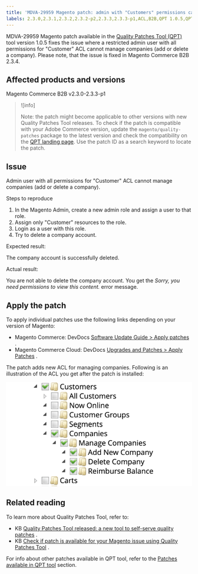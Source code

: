 ```yaml
---
title: 'MDVA-29959 Magento patch: admin with "Customers" permissions cannot manage company account'
labels: 2.3.0,2.3.1,2.3.2,2.3.2-p2,2.3.3,2.3.3-p1,ACL,B2B,QPT 1.0.5,QPT patches,Magento Commerce,Quality Patches Tool,support tools
---
```


MDVA-29959 Magento patch available in the [Quality Patches Tool (QPT)](https://support.magento.com/hc/en-us/articles/360047139492) tool version 1.0.5 fixes the issue where a restricted admin user with all permissions for "Customer" ACL cannot manage companies (add or delete a company). Please note, that the issue is fixed in Magento Commerce B2B 2.3.4.

## Affected products and versions

Magento Commerce B2B v2.3.0-2.3.3-p1

>![info]
>
>Note: the patch might become applicable to other versions with new Quality Patches Tool releases. To check if the patch is compatible with your Adobe Commerce version, update the `magento/quality-patches` package to the latest version and check the compatibility on the [QPT landing page](https://devdocs.magento.com/quality-patches/tool.html#patch-grid). Use the patch ID as a search keyword to locate the patch.

## Issue

Admin user with all permissions for "Customer" ACL cannot manage companies (add or delete a company).

 <span class="wysiwyg-underline">Steps to reproduce</span>

1. In the Magento Admin, create a new admin role and assign a user to that role.
1. Assign only "Customer" resources to the role.
1. Login as a user with this role.
1. Try to delete a company account.

 <span class="wysiwyg-underline">Expected result:</span>

The company account is successfully deleted.

 <span class="wysiwyg-underline">Actual result:</span>

You are not able to delete the company account. You get the *Sorry, you need permissions to view this content.* error message.

## Apply the patch

To apply individual patches use the following links depending on your version of Magento:

* Magento Commerce: DevDocs [Software Update Guide > Apply patches](https://devdocs.magento.com/guides/v2.4/comp-mgr/patching/mqp.html) .
* Magento Commerce Cloud: DevDocs [Upgrades and Patches > Apply Patches](https://devdocs.magento.com/cloud/project/project-patch.html) .

The patch adds new ACL for managing companies. Following is an illustration of the ACL you get after the patch is installed:

![new-acl.png](assets/new-acl.png)

## Related reading

To learn more about Quality Patches Tool, refer to:

* KB [Quality Patches Tool released: a new tool to self-serve quality patches](https://support.magento.com/hc/en-us/articles/360047139492) .
* KB [Check if patch is available for your Magento issue using Quality Patches Tool](https://support.magento.com/hc/en-us/articles/360047125252) .

For info about other patches available in QPT tool, refer to the [Patches available in QPT tool](https://support.magento.com/hc/en-us/sections/360010506631-Patches-available-in-QPT-tool-) section.
